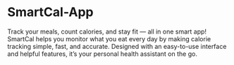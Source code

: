 # SmartCal-App
Track your meals, count calories, and stay fit — all in one smart app! SmartCal helps you monitor what you eat every day by making calorie tracking simple, fast, and accurate. Designed with an easy-to-use interface and helpful features, it’s your personal health assistant on the go.
